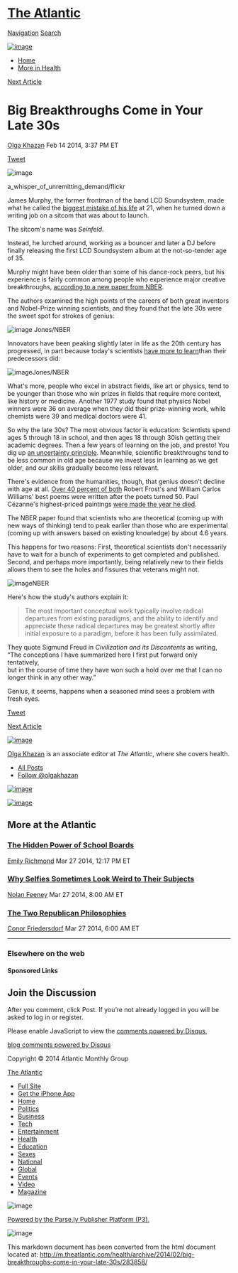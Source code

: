 [The Atlantic](/)
=================

[Navigation](#navpanel) [Search](#top-search)

[![image](http://pubads.g.doubleclick.net/gampad/ad?iu=%2F4624%2FTheAtlanticOnline%2Fchannel_health&t=by%3Dolga-khazan%26src%3Dblog%26title%3Dbig-breakthroughs-come-in-your-late-30s%26cat%3D%26pos%3Dmobilebanner&sz=320x50&c=728025284&tile=1)](http://pubads.g.doubleclick.net/gampad/jump?iu=%2F4624%2FTheAtlanticOnline%2Fchannel_health&t=by%3Dolga-khazan%26src%3Dblog%26title%3Dbig-breakthroughs-come-in-your-late-30s%26cat%3D%26pos%3Dmobilebanner&sz=320x50&c=728025284&tile=1)

-   [Home](/)
-   [More in Health](/health/)

[Next
Article](http://m.theatlantic.com/politics/archive/2014/02/tom-perkins-has-a-fascinating-radical-un-american-voting-plan/283846/ "Tom Perkins Has a Fascinating, Radical, Un-American Voting Plan")

Big Breakthroughs Come in Your Late 30s
=======================================

[Olga Khazan](http://m.theatlantic.com/olga-khazan/) Feb 14 2014, 3:37
PM ET

[Tweet](https://twitter.com/share)

![image](//cdn.theatlantic.com/static/newsroom/img/mt/2014/02/2147750800_c9f7b08d1d_b/lead.jpg?n10c0p)

a\_whisper\_of\_unremitting\_demand/flickr

James Murphy, the former frontman of the band LCD Soundsystem, made what
he called the [biggest mistake of his
life](http://arts.theguardian.com/fridayreview/story/0,,1337870,00.html)
at 21, when he turned down a writing job on a sitcom that was about to
launch.

The sitcom's name was *Seinfeld*.

Instead, he lurched around, working as a bouncer and later a DJ before
finally releasing the first LCD Soundsystem album at the not-so-tender
age of 35.

Murphy might have been older than some of his dance-rock peers, but his
experience is fairly common among people who experience major creative
breakthroughs, [according to a new paper from
NBER](http://www.nber.org/papers/w19866.pdf).

The authors examined the high points of the careers of both great
inventors and Nobel-Prize winning scientists, and they found that the
late 30s were the sweet spot for strokes of genius:

![image](http://cdn.theatlantic.com/newsroom/img/posts/2014/02/Screen_Shot_2014_02_14_at_12.37.40_PM/599e9e499.png)
Jones/NBER

Innovators have been peaking slightly later in life as the 20th century
has progressed, in part because today's scientists [have more to
learn](http://www.nbcnews.com/id/45198217/#.Uv5NhmRDvuc)than their
predecessors did:

![image](http://cdn.theatlantic.com/newsroom/img/posts/2014/02/Screen_Shot_2014_02_14_at_12.40.10_PM/427f5025f.png)Jones/NBER

What's more, people who excel in abstract fields, like art or physics,
tend to be younger than those who win prizes in fields that require more
context, like history or medicine. Another 1977 study found that physics
Nobel winners were 36 on average when they did their prize-winning work,
while chemists were 39 and medical doctors were 41.

So why the late 30s? The most obvious factor is education: Scientists
spend ages 5 through 18 in school, and then ages 18 through 30ish
getting their academic degrees. Then a few years of learning on the job,
and presto! You dig up [an uncertainty
principle](http://news.discovery.com/history/youngest-nobel-prize-winners-131011.htm).
Meanwhile, scientific breakthroughs tend to be less common in old age
because we invest less in learning as we get older, and our skills
gradually become less relevant.

There's evidence from the humanities, though, that genius doesn't
decline with age at all. [Over 40 percent of
both](http://www.newyorker.com/reporting/2008/10/20/081020fa_fact_gladwell?currentPage=all)
Robert Frost's and William Carlos Williams' best poems were written
after the poets turned 50. Paul Cézanne's highest-priced paintings [were
made the year he
died](http://www.wired.com/wired/archive/14.07/genius_pr.html).

The NBER paper found that scientists who are theoretical (coming up with
new ways of thinking) tend to peak earlier than those who are
experimental (coming up with answers based on existing knowledge) by
about 4.6 years.

This happens for two reasons: First, theoretical scientists don't
necessarily have to wait for a bunch of experiments to get completed and
published. Second, and perhaps more importantly, being relatively new to
their fields allows them to see the holes and fissures that veterans
might not.

![image](http://cdn.theatlantic.com/newsroom/img/posts/2014/02/Screen_Shot_2014_02_14_at_2.25.03_PM/d6cdc9634.png)NBER

Here's how the study's authors explain it:

> The most important conceptual work typically involve radical
> departures from existing paradigms, and the ability to identify and
> appreciate these radical departures may be greatest shortly after
> initial exposure to a paradigm, before it has been fully assimilated.

They quote Sigmund Freud in *Civilization and its Discontents* as
writing, “The conceptions I have summarized here I first put forward
only tentatively, \
 but in the course of time they have won such a hold over me that I can
no longer think in any other way.”

Genius, it seems, happens when a seasoned mind sees a problem with fresh
eyes.

[Tweet](https://twitter.com/share)

[](#disqus_thread "Join the Conversation")

[Next
Article](http://m.theatlantic.com/politics/archive/2014/02/tom-perkins-has-a-fascinating-radical-un-american-voting-plan/283846/ "Tom Perkins Has a Fascinating, Radical, Un-American Voting Plan")

[![image](//cdn.theatlantic.com/static/newsroom/img/authors/k/olga-khazan/headshot/author-headshot.jpeg?mj5plq)](http://m.theatlantic.com/olga-khazan/)

[Olga Khazan](http://m.theatlantic.com/olga-khazan/) is an associate
editor at *The Atlantic*, where she covers health.

-   [All Posts](/olga-khazan "All Posts by Khazan")
-   [Follow @olgakhazan](https://twitter.com/olgakhazan)

[![image](//cdn.theatlantic.com/static/front/images/promos/2-free-issues-bttn.png)](https://ssl.palmcoastd.com/23301/apps/MOBILEORDOPT1?ikey=I**A3C)

[![image](http://pubads.g.doubleclick.net/gampad/ad?iu=%2F4624%2FTheAtlanticOnline%2Fchannel_health&t=by%3Dolga-khazan%26src%3Dblog%26title%3Dbig-breakthroughs-come-in-your-late-30s%26cat%3D%26pos%3Dmobile&sz=320x50%7C300x250&c=546671870&tile=2)](http://pubads.g.doubleclick.net/gampad/jump?iu=%2F4624%2FTheAtlanticOnline%2Fchannel_health&t=by%3Dolga-khazan%26src%3Dblog%26title%3Dbig-breakthroughs-come-in-your-late-30s%26cat%3D%26pos%3Dmobile&sz=320x50%7C300x250&c=546671870&tile=2)

More at the Atlantic
--------------------

[](http://m.theatlantic.com/education/archive/2014/03/building-an-effective-school-board/359707/)

### [The Hidden Power of School Boards](http://m.theatlantic.com/education/archive/2014/03/building-an-effective-school-board/359707/)

[Emily Richmond](http://m.theatlantic.com/emily-richmond/) Mar 27 2014,
12:17 PM ET

[](http://m.theatlantic.com/health/archive/2014/03/why-selfies-sometimes-look-weird-to-their-subjects/359567/)

### [Why Selfies Sometimes Look Weird to Their Subjects](http://m.theatlantic.com/health/archive/2014/03/why-selfies-sometimes-look-weird-to-their-subjects/359567/)

[Nolan Feeney](http://m.theatlantic.com/nolan-feeney/) Mar 27 2014, 8:00
AM ET

[](http://m.theatlantic.com/politics/archive/2014/03/neocons-and-small-government-conservatives-dont-belong-in-the-same-party/359689/)

### [The Two Republican Philosophies](http://m.theatlantic.com/politics/archive/2014/03/neocons-and-small-government-conservatives-dont-belong-in-the-same-party/359689/)

[Conor Friedersdorf](http://m.theatlantic.com/conor-friedersdorf/) Mar
27 2014, 6:00 AM ET

* * * * *

### Elsewhere on the web

#### Sponsored Links

Join the Discussion
-------------------

After you comment, click Post. If you’re not already logged in you will
be asked to log in or register.

Please enable JavaScript to view the [comments powered by
Disqus.](http://disqus.com/?ref_noscript)

[blog comments powered by Disqus](http://disqus.com)

Copyright © 2014 Atlantic Monthly Group

[The Atlantic](http://m.theatlantic.com/)

-   [Full
    Site](http://www.theatlantic.com/health/archive/2014/02/big-breakthroughs-come-in-your-late-30s/283858/)
-   [Get the iPhone
    App](https://itunes.apple.com/us/app/atlantic-magazine-digital/id397599894?mt=8)
-   [Home](/)
-   [Politics](/politics/)
-   [Business](/business)
-   [Tech](/technology/)
-   [Entertainment](/entertainment/)
-   [Health](/health/)
-   [Education](/education/)
-   [Sexes](/sexes/)
-   [National](/national/)
-   [Global](/international/)
-   [Events](/events/)
-   [Video](/video/)
-   [Magazine](/magazine/)

![image](//www.bizographics.com/collect/?pid=1016&fmt=gif)

[Powered by the Parse.ly Publisher Platform (P3).](http://parsely.com)

![image](//secure-us.imrworldwide.com/cgi-bin/m?ci=us-906344h&cg=0&cc=1&ts=noscript)

This markdown document has been converted from the html document located at:
http://m.theatlantic.com/health/archive/2014/02/big-breakthroughs-come-in-your-late-30s/283858/
